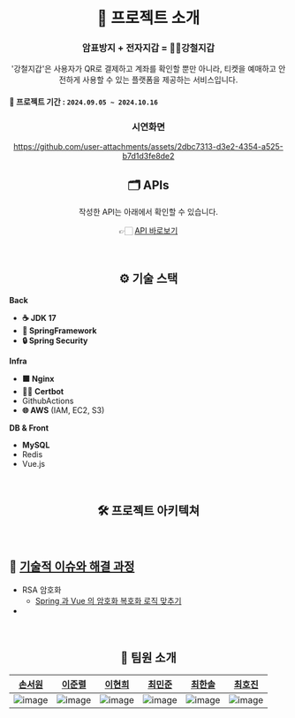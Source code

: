 <div align="center">

# 👜 프로젝트 소개

### 암표방지 + 전자지갑 = 💪🏼강철지갑

'강철지갑'은 사용자가 QR로 결제하고 계좌를 확인할 뿐만 아니라, 티켓을 예매하고 안전하게 사용할 수 있는 플랫폼을 제공하는 서비스입니다.

<div align="left">

#### 🚩 프로젝트 기간 : `2024.09.05 ~ 2024.10.16`



</div>

### 시연화면
https://github.com/user-attachments/assets/2dbc7313-d3e2-4354-a525-b7d1d3fe8de2



## 🗂️ APIs

작성한 API는 아래에서 확인할 수 있습니다.

👉🏻 [API 바로보기](https://groovy-gong-c2f.notion.site/API-14894635e71680a5b4cece5e06ab4012?pvs=74)

<br />

## ⚙ 기술 스택

<div align= "left">

**Back**

- **☕ JDK 17**
- **🚀 SpringFramework**
- **🔒 Spring Security**

**Infra**

- **🟩 Nginx**
- 🏋🏻 **Certbot**
- GithubActions
- **🌐 AWS** (IAM, EC2, S3)

**DB & Front**

- **MySQL**
- Redis
- Vue.js

</div>

<br />

## 🛠️ 프로젝트 아키텍쳐

<br />

<div align="left">

## 🤔 [기술적 이슈와 해결 과정](https://groovy-gong-c2f.notion.site/14894635e71680f49827c7b4a776521b?pvs=4)

- RSA 암호화
  - [Spring 과 Vue 의 암호화 복호화 로직 맞추기](https://groovy-gong-c2f.notion.site/RSA-Vue-Spring-14894635e7168016884bc037bf837c24?pvs=4)
-

<br />

</div>

## 👥 팀원 소개

|                           [손서원](https://github.com/seowonn)                            |                           [이준렬](https://github.com/lee-JunR)                           |                           [이현희](https://github.com/heegane)                            |                          [최민준](https://github.com/veniharuka)                          |                           [최한솔](https://github.com/chuseok)                            |                         [최호진](https://github.com/gentle-tiger)                         |
| :---------------------------------------------------------------------------------------: | :---------------------------------------------------------------------------------------: | :---------------------------------------------------------------------------------------: | :---------------------------------------------------------------------------------------: | :---------------------------------------------------------------------------------------: | :---------------------------------------------------------------------------------------: |
| ![image](https://github.com/user-attachments/assets/778e702a-77b9-4d5e-9ecb-431bc52aa5b6) | ![image](https://github.com/user-attachments/assets/0aecee06-4363-48da-ae27-adb73c321a17) | ![image](https://github.com/user-attachments/assets/4e0a6e24-bb61-445d-b117-7e487da587fb) | ![image](https://github.com/user-attachments/assets/3c3090a3-e0b9-439b-a16b-0506020b94ea) | ![image](https://github.com/user-attachments/assets/c72046ed-c9d5-44ce-9bd3-2ebb24e2e008) | ![image](https://github.com/user-attachments/assets/05a62117-2d66-499e-b9e2-9108549fb6e3) |
